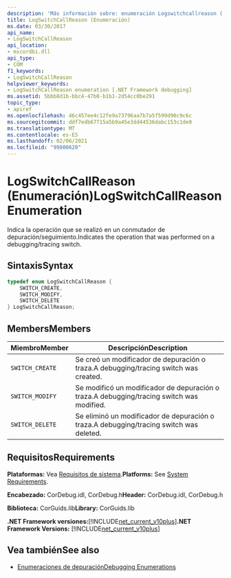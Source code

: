 ```yaml
---
description: 'Más información sobre: enumeración Logswitchcallreason ('
title: LogSwitchCallReason (Enumeración)
ms.date: 03/30/2017
api_name:
- LogSwitchCallReason
api_location:
- mscordbi.dll
api_type:
- COM
f1_keywords:
- LogSwitchCallReason
helpviewer_keywords:
- LogSwitchCallReason enumeration [.NET Framework debugging]
ms.assetid: 5bbb8d1b-bbc4-47b0-b1b1-2d54cc0be291
topic_type:
- apiref
ms.openlocfilehash: 46c457ee4c12fe9a73796aa7b7a5f599d90c9c6c
ms.sourcegitcommit: ddf7edb67715a5b9a45e3dd44536dabc153c1de0
ms.translationtype: MT
ms.contentlocale: es-ES
ms.lasthandoff: 02/06/2021
ms.locfileid: "99800620"
---
```

# <a name="logswitchcallreason-enumeration"></a><span data-ttu-id="ee50d-103">LogSwitchCallReason (Enumeración)</span><span class="sxs-lookup"><span data-stu-id="ee50d-103">LogSwitchCallReason Enumeration</span></span>

<span data-ttu-id="ee50d-104">Indica la operación que se realizó en un conmutador de depuración/seguimiento.</span><span class="sxs-lookup"><span data-stu-id="ee50d-104">Indicates the operation that was performed on a debugging/tracing switch.</span></span>  
  
## <a name="syntax"></a><span data-ttu-id="ee50d-105">Sintaxis</span><span class="sxs-lookup"><span data-stu-id="ee50d-105">Syntax</span></span>  
  
```cpp  
typedef enum LogSwitchCallReason {  
    SWITCH_CREATE,  
    SWITCH_MODIFY,  
    SWITCH_DELETE  
} LogSwitchCallReason;  
```  
  
## <a name="members"></a><span data-ttu-id="ee50d-106">Members</span><span class="sxs-lookup"><span data-stu-id="ee50d-106">Members</span></span>  
  
|<span data-ttu-id="ee50d-107">Miembro</span><span class="sxs-lookup"><span data-stu-id="ee50d-107">Member</span></span>|<span data-ttu-id="ee50d-108">Descripción</span><span class="sxs-lookup"><span data-stu-id="ee50d-108">Description</span></span>|  
|------------|-----------------|  
|`SWITCH_CREATE`|<span data-ttu-id="ee50d-109">Se creó un modificador de depuración o traza.</span><span class="sxs-lookup"><span data-stu-id="ee50d-109">A debugging/tracing switch was created.</span></span>|  
|`SWITCH_MODIFY`|<span data-ttu-id="ee50d-110">Se modificó un modificador de depuración o traza.</span><span class="sxs-lookup"><span data-stu-id="ee50d-110">A debugging/tracing switch was modified.</span></span>|  
|`SWITCH_DELETE`|<span data-ttu-id="ee50d-111">Se eliminó un modificador de depuración o traza.</span><span class="sxs-lookup"><span data-stu-id="ee50d-111">A debugging/tracing switch was deleted.</span></span>|  
  
## <a name="requirements"></a><span data-ttu-id="ee50d-112">Requisitos</span><span class="sxs-lookup"><span data-stu-id="ee50d-112">Requirements</span></span>  

 <span data-ttu-id="ee50d-113">**Plataformas:** Vea [Requisitos de sistema](../../get-started/system-requirements.md).</span><span class="sxs-lookup"><span data-stu-id="ee50d-113">**Platforms:** See [System Requirements](../../get-started/system-requirements.md).</span></span>  
  
 <span data-ttu-id="ee50d-114">**Encabezado:** CorDebug.idl, CorDebug.h</span><span class="sxs-lookup"><span data-stu-id="ee50d-114">**Header:** CorDebug.idl, CorDebug.h</span></span>  
  
 <span data-ttu-id="ee50d-115">**Biblioteca:** CorGuids.lib</span><span class="sxs-lookup"><span data-stu-id="ee50d-115">**Library:** CorGuids.lib</span></span>  
  
 <span data-ttu-id="ee50d-116">**.NET Framework versiones:**[!INCLUDE[net_current_v10plus](../../../../includes/net-current-v10plus-md.md)]</span><span class="sxs-lookup"><span data-stu-id="ee50d-116">**.NET Framework Versions:** [!INCLUDE[net_current_v10plus](../../../../includes/net-current-v10plus-md.md)]</span></span>  
  
## <a name="see-also"></a><span data-ttu-id="ee50d-117">Vea también</span><span class="sxs-lookup"><span data-stu-id="ee50d-117">See also</span></span>

- [<span data-ttu-id="ee50d-118">Enumeraciones de depuración</span><span class="sxs-lookup"><span data-stu-id="ee50d-118">Debugging Enumerations</span></span>](debugging-enumerations.md)

